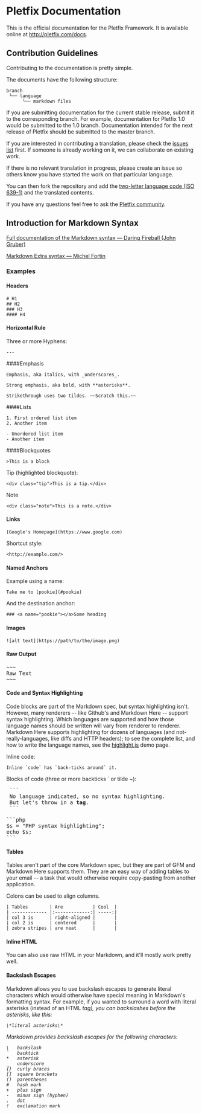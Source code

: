 # Pletfix Documentation

This is the official documentation for the Pletfix Framework. It is available online at <http://pletfix.com/docs>.

## Contribution Guidelines

Contributing to the documentation is pretty simple. 

The documents have the following structure:
~~~
branch
 └── language
      └── markdown files
~~~

If you are submitting documentation for the current stable release, submit it to the corresponding branch. 
For example, documentation for Pletfix 1.0 would be submitted to the 1.0 branch. 
Documentation intended for the next release of Pletfix should be submitted to the master branch.

If you are interested in contributing a translation, please check the [issues list](https://github.com/pletfix/docs/issues) first. If someone is already working on it, we can collaborate on existing work.

If there is no relevant translation in progress, please create an issue so others know you have started the work on that particular language.

You can then fork the repository and add the [two-letter language code (ISO 639-1)](https://en.wikipedia.org/wiki/List_of_ISO_639-1_codes) and the translated contents.

If you have any questions feel free to ask the [Pletfix community](http://pletfix.com/community).

## Introduction for Markdown Syntax

[Full documentation of the Markdown syntax — Daring Fireball (John Gruber)](https://daringfireball.net/projects/markdown/)

[Markdown Extra syntax — Michel Fortin](https://michelf.ca/projects/php-markdown/extra/)

### Examples

#### Headers
~~~
# H1
## H2
### H3
#### H4
~~~

#### Horizontal Rule
Three or more Hyphens:
~~~
---
~~~

####Emphasis
~~~
Emphasis, aka italics, with _underscores_.

Strong emphasis, aka bold, with **asterisks**.

Strikethrough uses two tildes. ~~Scratch this.~~
~~~

####Lists
~~~
1. First ordered list item
2. Another item

- Unordered list item
- Another item
~~~

####Blockquotes
~~~
>This is a block
~~~

Tip (highlighted blockquote):
~~~
<div class="tip">This is a tip.</div>
~~~

Note
~~~
<div class="note">This is a note.</div>
~~~

#### Links
~~~
[Google's Homepage](https://www.google.com)
~~~

Shortcut style:
~~~
<http://example.com/>
~~~

#### Named Anchors

Example using a name:
~~~
Take me to [pookie](#pookie)
~~~

And the destination anchor:
~~~
### <a name="pookie"></a>Some heading
~~~

#### Images
~~~
![alt text](https://path/to/the/image.png)
~~~

#### Raw Output
<pre>
~~~
Raw Text
~~~
</pre>

#### Code and Syntax Highlighting

Code blocks are part of the Markdown spec, but syntax highlighting isn't. However, many renderers -- like Github's and Markdown Here -- support syntax highlighting. Which languages are supported and how those language names should be written will vary from renderer to renderer. Markdown Here supports highlighting for dozens of languages (and not-really-languages, like diffs and HTTP headers); to see the complete list, and how to write the language names, see the [highlight.js](https://highlightjs.org/static/demo/) demo page.

Inline code:

~~~
Inline `code` has `back-ticks around` it.
~~~

Blocks of code (three or more backticks \` or tilde \~):
<pre>
 ```
 No language indicated, so no syntax highlighting.
 But let's throw in a <b>tag</b>.
 ```
</pre>

<pre>
```php
$s = "PHP syntax highlighting";
echo $s;
```
</pre>

#### Tables

Tables aren't part of the core Markdown spec, but they are part of GFM and Markdown Here supports them. They are an easy way of adding tables to your email -- a task that would otherwise require copy-pasting from another application.

Colons can be used to align columns.
~~~
| Tables        | Are           | Cool  |
| ------------- |:-------------:| -----:|
| col 3 is      | right-aligned |       |
| col 2 is      | centered      |       |
| zebra stripes | are neat      |       |
~~~

#### Inline HTML

You can also use raw HTML in your Markdown, and it'll mostly work pretty well.

#### Backslash Escapes

Markdown allows you to use backslash escapes to generate literal characters which would otherwise have special meaning in Markdown's formatting syntax. For example, if you wanted to surround a word with literal asterisks (instead of an HTML <em> tag), you can backslashes before the asterisks, like this:
~~~
\*literal asterisks\*
~~~

Markdown provides backslash escapes for the following characters:
~~~
\   backslash
`   backtick
*   asterisk
_   underscore
{}  curly braces
[]  square brackets
()  parentheses
#   hash mark
+   plus sign
-   minus sign (hyphen)
.   dot
!   exclamation mark
~~~
